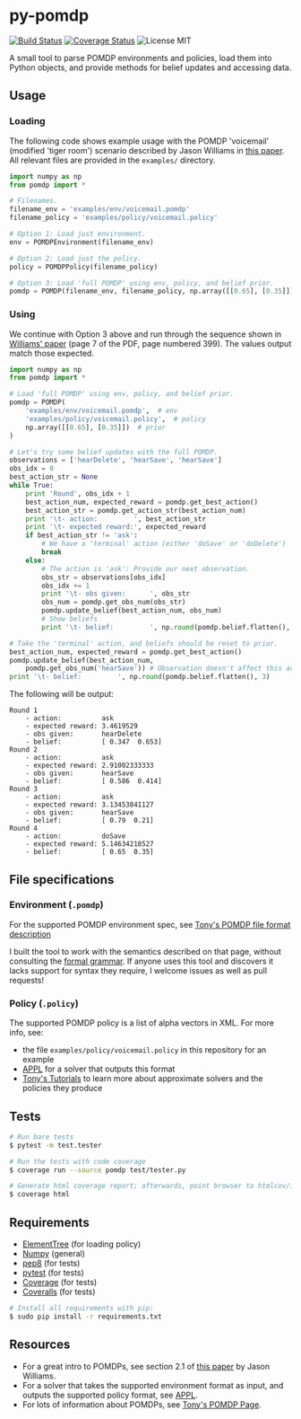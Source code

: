 # py-pomdp
[![Build Status](https://travis-ci.org/mbforbes/py-pomdp.svg?branch=master)](https://travis-ci.org/mbforbes/py-pomdp)
[![Coverage Status](https://img.shields.io/coveralls/mbforbes/py-pomdp.svg)](https://coveralls.io/r/mbforbes/py-pomdp?branch=master)
![License MIT](http://b.repl.ca/v1/License-MIT-blue.png)

A small tool to parse POMDP environments and policies, load them into Python objects, and provide methods for belief updates and accessing data.

## Usage

### Loading

The following code shows example usage with the POMDP 'voicemail' (modified 'tiger room') scenario described by Jason Williams in [this paper](http://research.microsoft.com/pubs/160935/williams2007csl.pdf). All relevant files are provided in the `examples/` directory.

```python
import numpy as np
from pomdp import *

# Filenames.
filename_env = 'examples/env/voicemail.pomdp'
filename_policy = 'examples/policy/voicemail.policy'

# Option 1: Load just environment.
env = POMDPEnvironment(filename_env)

# Option 2: Load just the policy.
policy = POMDPPolicy(filename_policy)

# Option 3: Load 'full POMDP' using env, policy, and belief prior.
pomdp = POMDP(filename_env, filename_policy, np.array([[0.65], [0.35]]))
```

### Using

We continue with Option 3 above and run through the sequence shown in [Williams' paper](http://research.microsoft.com/pubs/160935/williams2007csl.pdf) (page 7 of the PDF, page numbered 399). The values output match those expected.

```python
import numpy as np
from pomdp import *

# Load 'full POMDP' using env, policy, and belief prior.
pomdp = POMDP(
    'examples/env/voicemail.pomdp',  # env
	'examples/policy/voicemail.policy',  # policy
	np.array([[0.65], [0.35]])  # prior
)

# Let's try some belief updates with the full POMDP.
observations = ['hearDelete', 'hearSave', 'hearSave']
obs_idx = 0
best_action_str = None
while True:
    print 'Round', obs_idx + 1
    best_action_num, expected_reward = pomdp.get_best_action()
    best_action_str = pomdp.get_action_str(best_action_num)
    print '\t- action:         ', best_action_str
    print '\t- expected reward:', expected_reward
    if best_action_str != 'ask':
        # We have a 'terminal' action (either 'doSave' or 'doDelete')
        break
    else:
        # The action is 'ask': Provide our next observation.
        obs_str = observations[obs_idx]
        obs_idx += 1
        print '\t- obs given:      ', obs_str
        obs_num = pomdp.get_obs_num(obs_str)
        pomdp.update_belief(best_action_num, obs_num)
        # Show beliefs
        print '\t- belief:         ', np.round(pomdp.belief.flatten(), 3)

# Take the 'terminal' action, and beliefs should be reset to prior.
best_action_num, expected_reward = pomdp.get_best_action()
pomdp.update_belief(best_action_num,
    pomdp.get_obs_num('hearSave')) # Observation doesn't affect this action.
print '\t- belief:         ', np.round(pomdp.belief.flatten(), 3)
```

The following will be output:
```
Round 1
	- action:          ask
	- expected reward: 3.4619529
	- obs given:       hearDelete
	- belief:          [ 0.347  0.653]
Round 2
	- action:          ask
	- expected reward: 2.91002333333
	- obs given:       hearSave
	- belief:          [ 0.586  0.414]
Round 3
	- action:          ask
	- expected reward: 3.13453841127
	- obs given:       hearSave
	- belief:          [ 0.79  0.21]
Round 4
	- action:          doSave
	- expected reward: 5.14634218527
	- belief:          [ 0.65  0.35]
```

## File specifications

### Environment (`.pomdp`)
For the supported POMDP environment spec, see [Tony's POMDP file format description](http://cs.brown.edu/research/ai/pomdp/examples/pomdp-file-spec.html)

I built the tool to work with the semantics described on that page, without consulting the [formal grammar](http://cs.brown.edu/research/ai/pomdp/examples/pomdp-file-grammar.html). If anyone uses this tool and discovers it lacks support for syntax they require, I welcome issues as well as pull requests!

### Policy (`.policy`)

The supported POMDP policy is a list of alpha vectors in XML. For more info, see:
* the file `examples/policy/voicemail.policy` in this repository for an example
* [APPL](http://bigbird.comp.nus.edu.sg/pmwiki/farm/appl/index.php?n=Main.HomePage) for a solver that outputs this format
* [Tony's Tutorials](http://cs.brown.edu/research/ai/pomdp/tutorial/index.html) to learn more about approximate solvers and the policies they produce

## Tests
```bash
# Run bare tests
$ pytest -m test.tester

# Run the tests with code coverage
$ coverage run --source pomdp test/tester.py

# Generate html coverage report; afterwards, point browser to htmlcov/index.html
$ coverage html
```

## Requirements
* [ElementTree](http://effbot.org/zone/element-index.htm)  (for loading policy)
* [Numpy](http://www.numpy.org/)  (general)
* [pep8](https://github.com/jcrocholl/pep8)  (for tests)
* [pytest](http://pytest.org/latest/)  (for tests)
* [Coverage](http://nedbatchelder.com/code/coverage/)  (for tests)
* [Coveralls](https://github.com/z4r/python-coveralls)  (for tests)

```bash
# Install all requirements with pip:
$ sudo pip install -r requirements.txt
```

## Resources
* For a great intro to POMDPs, see section 2.1 of [this paper](http://research.microsoft.com/pubs/160935/williams2007csl.pdf) by Jason Williams.
* For a solver that takes the supported environment format as input, and outputs the supported policy format, see [APPL](http://bigbird.comp.nus.edu.sg/pmwiki/farm/appl/index.php?n=Main.HomePage).
* For lots of information about POMDPs, see [Tony's POMDP Page](http://cs.brown.edu/research/ai/pomdp/).
